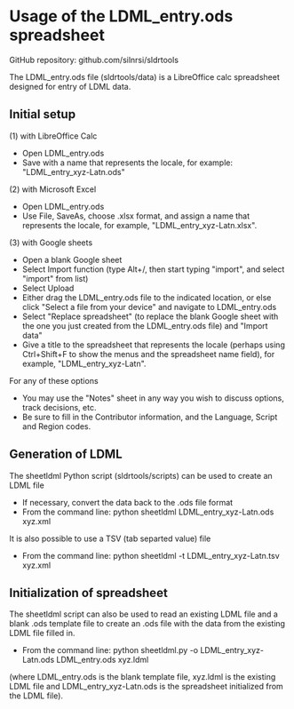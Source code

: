 # Usage of the LDML_entry.ods spreadsheet

GitHub repository: github.com/silnrsi/sldrtools

The LDML_entry.ods file (sldrtools/data) is a LibreOffice calc spreadsheet designed for entry of LDML data.

## Initial setup

(1) with LibreOffice Calc

- Open LDML_entry.ods
- Save with a name that represents the locale, for example: "LDML_entry_xyz-Latn.ods"

(2) with Microsoft Excel

- Open LDML_entry.ods
- Use File, SaveAs, choose .xlsx format, and assign a name that represents the locale, for example, "LDML_entry_xyz-Latn.xlsx".

(3) with Google sheets

- Open a blank Google sheet
- Select Import function (type Alt+/, then start typing "import", and select "import" from list)
- Select Upload
- Either drag the LDML_entry.ods file to the indicated location, or else click "Select a file from your device" and navigate to LDML_entry.ods
- Select "Replace spreadsheet" (to replace the blank Google sheet with the one you just created from the LDML_entry.ods file) and "Import data"
- Give a title to the spreadsheet that represents the locale (perhaps using Ctrl+Shift+F to show the menus and the spreadsheet name field), for example, "LDML_entry_xyz-Latn".

For any of these options

- You may use the "Notes" sheet in any way you wish to discuss options, track decisions, etc.
- Be sure to fill in the Contributor information, and the Language, Script and Region codes.

## Generation of LDML

The sheetldml Python script (sldrtools/scripts) can be used to create an LDML file

- If necessary, convert the data back to the .ods file format
- From the command line: python sheetldml LDML_entry_xyz-Latn.ods xyz.xml

It is also possible to use a TSV (tab separted value) file

- From the command line: python sheetldml -t LDML_entry_xyz-Latn.tsv xyz.xml

## Initialization of spreadsheet
The sheetldml script can also be used to read an existing LDML file and a blank .ods template file
to create an .ods file with the data from the existing LDML file filled in.

- From the command line: python sheetldml.py -o LDML_entry_xyz-Latn.ods LDML_entry.ods xyz.ldml

(where LDML_entry.ods is the blank template file, xyz.ldml is the existing LDML file 
and LDML_entry_xyz-Latn.ods is the spreadsheet initialized from the LDML file).
